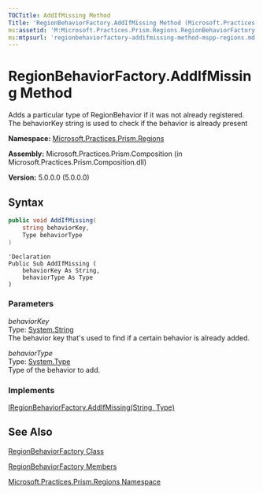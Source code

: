 ```yaml
---
TOCTitle: AddIfMissing Method
Title: 'RegionBehaviorFactory.AddIfMissing Method (Microsoft.Practices.Prism.Regions)'
ms:assetid: 'M:Microsoft.Practices.Prism.Regions.RegionBehaviorFactory.AddIfMissing(System.String,System.Type)'
ms:mtpsurl: 'regionbehaviorfactory-addifmissing-method-mspp-regions.md'
---
```



# RegionBehaviorFactory.AddIfMissing Method

Adds a particular type of RegionBehavior if it was not already registered. The behaviorKey string is used to check if the behavior is already present

**Namespace:** [Microsoft.Practices.Prism.Regions](/patterns-practices/reference/mspp-regions-namespace)

**Assembly:** Microsoft.Practices.Prism.Composition (in Microsoft.Practices.Prism.Composition.dll)

**Version:** 5.0.0.0 (5.0.0.0)

## Syntax

~~~C#
public void AddIfMissing(
	string behaviorKey,
	Type behaviorType
)
~~~
~~~VB
'Declaration
Public Sub AddIfMissing ( 
	behaviorKey As String,
	behaviorType As Type
)
~~~
### Parameters

_behaviorKey_  
Type: [System.String](http://msdn.microsoft.com/en-us/library/s1wwdcbf)  
The behavior key that's used to find if a certain behavior is already added.

_behaviorType_  
Type: [System.Type](http://msdn.microsoft.com/en-us/library/42892f65)  
Type of the behavior to add.

### Implements

[IRegionBehaviorFactory.AddIfMissing(String, Type)](/patterns-practices/reference/iregionbehaviorfactory-addifmissing-method-mspp-regions)

## See Also

[RegionBehaviorFactory Class](/patterns-practices/reference/regionbehaviorfactory-class-mspp-regions)

[RegionBehaviorFactory Members](/patterns-practices/reference/regionbehaviorfactory-members-mspp-regions)

[Microsoft.Practices.Prism.Regions Namespace](/patterns-practices/reference/mspp-regions-namespace)
